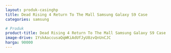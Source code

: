 ```yaml
---
layout: produk-casinghp
title: Dead Rising 4 Return To The Mall Samsung Galaxy S9 Case
categories: samsung

# Produk
product-title: Dead Rising 4 Return To The Mall Samsung Galaxy S9 Case
image-drive: 1YskAaccusaQqWKiAdUfJyU8zvQnUnCJC
harga: 90000
---
```


